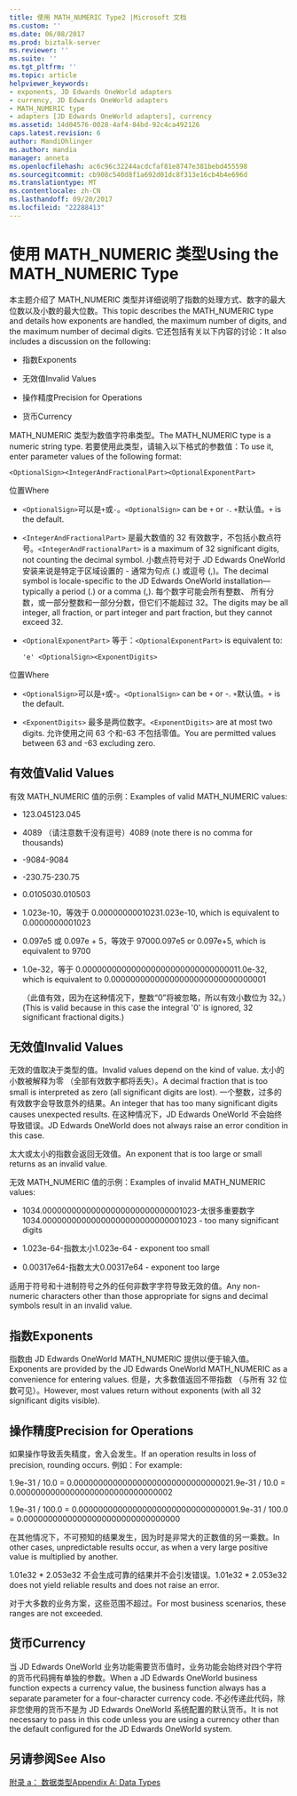 ```yaml
---
title: 使用 MATH_NUMERIC Type2 |Microsoft 文档
ms.custom: ''
ms.date: 06/08/2017
ms.prod: biztalk-server
ms.reviewer: ''
ms.suite: ''
ms.tgt_pltfrm: ''
ms.topic: article
helpviewer_keywords:
- exponents, JD Edwards OneWorld adapters
- currency, JD Edwards OneWorld adapters
- MATH_NUMERIC type
- adapters [JD Edwards OneWorld adapters], currency
ms.assetid: 14d04576-0028-4af4-84bd-92c4ca492126
caps.latest.revision: 6
author: MandiOhlinger
ms.author: mandia
manager: anneta
ms.openlocfilehash: ac6c96c32244acdcfaf81e8747e381bebd455598
ms.sourcegitcommit: cb908c540d8f1a692d01dc8f313e16cb4b4e696d
ms.translationtype: MT
ms.contentlocale: zh-CN
ms.lasthandoff: 09/20/2017
ms.locfileid: "22288413"
---
```

# <a name="using-the-mathnumeric-type"></a><span data-ttu-id="6c745-102">使用 MATH_NUMERIC 类型</span><span class="sxs-lookup"><span data-stu-id="6c745-102">Using the MATH_NUMERIC Type</span></span>
<span data-ttu-id="6c745-103">本主题介绍了 MATH_NUMERIC 类型并详细说明了指数的处理方式、数字的最大位数以及小数的最大位数。</span><span class="sxs-lookup"><span data-stu-id="6c745-103">This topic describes the MATH_NUMERIC type and details how exponents are handled, the maximum number of digits, and the maximum number of decimal digits.</span></span> <span data-ttu-id="6c745-104">它还包括有关以下内容的讨论：</span><span class="sxs-lookup"><span data-stu-id="6c745-104">It also includes a discussion on the following:</span></span>  
  
-   <span data-ttu-id="6c745-105">指数</span><span class="sxs-lookup"><span data-stu-id="6c745-105">Exponents</span></span>  
  
-   <span data-ttu-id="6c745-106">无效值</span><span class="sxs-lookup"><span data-stu-id="6c745-106">Invalid Values</span></span>  
  
-   <span data-ttu-id="6c745-107">操作精度</span><span class="sxs-lookup"><span data-stu-id="6c745-107">Precision for Operations</span></span>  
  
-   <span data-ttu-id="6c745-108">货币</span><span class="sxs-lookup"><span data-stu-id="6c745-108">Currency</span></span>  
  
 <span data-ttu-id="6c745-109">MATH_NUMERIC 类型为数值字符串类型。</span><span class="sxs-lookup"><span data-stu-id="6c745-109">The MATH_NUMERIC type is a numeric string type.</span></span> <span data-ttu-id="6c745-110">若要使用此类型，请输入以下格式的参数值：</span><span class="sxs-lookup"><span data-stu-id="6c745-110">To use it, enter parameter values of the following format:</span></span>  
  
```  
<OptionalSign><IntegerAndFractionalPart><OptionalExponentPart>  
```  
  
 <span data-ttu-id="6c745-111">位置</span><span class="sxs-lookup"><span data-stu-id="6c745-111">Where</span></span>  
  
-   <span data-ttu-id="6c745-112">`<OptionalSign>`可以是`+`或`-`。</span><span class="sxs-lookup"><span data-stu-id="6c745-112">`<OptionalSign>` can be `+` or `-`.</span></span> <span data-ttu-id="6c745-113">`+`默认值。</span><span class="sxs-lookup"><span data-stu-id="6c745-113">`+` is the default.</span></span>  
  
-   <span data-ttu-id="6c745-114">`<IntegerAndFractionalPart>` 是最大数值的 32 有效数字，不包括小数点符号。</span><span class="sxs-lookup"><span data-stu-id="6c745-114">`<IntegerAndFractionalPart>` is a maximum of 32 significant digits, not counting the decimal symbol.</span></span> <span data-ttu-id="6c745-115">小数点符号对于 JD Edwards OneWorld 安装来说是特定于区域设置的 - 通常为句点 (.) 或逗号 (,)。</span><span class="sxs-lookup"><span data-stu-id="6c745-115">The decimal symbol is locale-specific to the JD Edwards OneWorld installation—typically a period (.) or a comma (,).</span></span> <span data-ttu-id="6c745-116">每个数字可能会所有整数、 所有分数，或一部分整数和一部分分数，但它们不能超过 32。</span><span class="sxs-lookup"><span data-stu-id="6c745-116">The digits may be all integer, all fraction, or part integer and part fraction, but they cannot exceed 32.</span></span>  
  
-   <span data-ttu-id="6c745-117">`<OptionalExponentPart>` 等于：</span><span class="sxs-lookup"><span data-stu-id="6c745-117">`<OptionalExponentPart>` is equivalent to:</span></span>  
  
    ```  
    'e' <OptionalSign><ExponentDigits>  
    ```  
  
 <span data-ttu-id="6c745-118">位置</span><span class="sxs-lookup"><span data-stu-id="6c745-118">Where</span></span>  
  
-   <span data-ttu-id="6c745-119">`<OptionalSign>`可以是`+`或-。</span><span class="sxs-lookup"><span data-stu-id="6c745-119">`<OptionalSign>` can be `+` or -.</span></span> <span data-ttu-id="6c745-120">`+`默认值。</span><span class="sxs-lookup"><span data-stu-id="6c745-120">`+` is the default.</span></span>  
  
-   <span data-ttu-id="6c745-121">`<ExponentDigits>` 最多是两位数字。</span><span class="sxs-lookup"><span data-stu-id="6c745-121">`<ExponentDigits>` are at most two digits.</span></span> <span data-ttu-id="6c745-122">允许使用之间 63 个和-63 不包括零值。</span><span class="sxs-lookup"><span data-stu-id="6c745-122">You are permitted values between 63 and -63 excluding zero.</span></span>  
  
## <a name="valid-values"></a><span data-ttu-id="6c745-123">有效值</span><span class="sxs-lookup"><span data-stu-id="6c745-123">Valid Values</span></span>  
 <span data-ttu-id="6c745-124">有效 MATH_NUMERIC 值的示例：</span><span class="sxs-lookup"><span data-stu-id="6c745-124">Examples of valid MATH_NUMERIC values:</span></span>  
  
-   <span data-ttu-id="6c745-125">123.045</span><span class="sxs-lookup"><span data-stu-id="6c745-125">123.045</span></span>  
  
-   <span data-ttu-id="6c745-126">4089 （请注意数千没有逗号）</span><span class="sxs-lookup"><span data-stu-id="6c745-126">4089 (note there is no comma for thousands)</span></span>  
  
-   <span data-ttu-id="6c745-127">-9084</span><span class="sxs-lookup"><span data-stu-id="6c745-127">-9084</span></span>  
  
-   <span data-ttu-id="6c745-128">-230.75</span><span class="sxs-lookup"><span data-stu-id="6c745-128">-230.75</span></span>  
  
-   <span data-ttu-id="6c745-129">0.010503</span><span class="sxs-lookup"><span data-stu-id="6c745-129">0.010503</span></span>  
  
-   <span data-ttu-id="6c745-130">1.023e-10，等效于 0.0000000001023</span><span class="sxs-lookup"><span data-stu-id="6c745-130">1.023e-10, which is equivalent to 0.0000000001023</span></span>  
  
-   <span data-ttu-id="6c745-131">0.097e5 或 0.097e + 5，等效于 9700</span><span class="sxs-lookup"><span data-stu-id="6c745-131">0.097e5 or 0.097e+5, which is equivalent to 9700</span></span>  
  
-   <span data-ttu-id="6c745-132">1.0e-32，等于 0.00000000000000000000000000000001</span><span class="sxs-lookup"><span data-stu-id="6c745-132">1.0e-32, which is equivalent to 0.00000000000000000000000000000001</span></span>  
  
     <span data-ttu-id="6c745-133">（此值有效，因为在这种情况下，整数“0”将被忽略，所以有效小数位为 32。）</span><span class="sxs-lookup"><span data-stu-id="6c745-133">(This is valid because in this case the integral '0' is ignored, 32 significant fractional digits.)</span></span>  
  
## <a name="invalid-values"></a><span data-ttu-id="6c745-134">无效值</span><span class="sxs-lookup"><span data-stu-id="6c745-134">Invalid Values</span></span>  
 <span data-ttu-id="6c745-135">无效的值取决于类型的值。</span><span class="sxs-lookup"><span data-stu-id="6c745-135">Invalid values depend on the kind of value.</span></span> <span data-ttu-id="6c745-136">太小的小数被解释为零 （全部有效数字都将丢失）。</span><span class="sxs-lookup"><span data-stu-id="6c745-136">A decimal fraction that is too small is interpreted as zero (all significant digits are lost).</span></span> <span data-ttu-id="6c745-137">一个整数，过多的有效数字会导致意外的结果。</span><span class="sxs-lookup"><span data-stu-id="6c745-137">An integer that has too many significant digits causes unexpected results.</span></span> <span data-ttu-id="6c745-138">在这种情况下，JD Edwards OneWorld 不会始终导致错误。</span><span class="sxs-lookup"><span data-stu-id="6c745-138">JD Edwards OneWorld does not always raise an error condition in this case.</span></span>  
  
 <span data-ttu-id="6c745-139">太大或太小的指数会返回无效值。</span><span class="sxs-lookup"><span data-stu-id="6c745-139">An exponent that is too large or small returns as an invalid value.</span></span>  
  
 <span data-ttu-id="6c745-140">无效 MATH_NUMERIC 值的示例：</span><span class="sxs-lookup"><span data-stu-id="6c745-140">Examples of invalid MATH_NUMERIC values:</span></span>  
  
-   <span data-ttu-id="6c745-141">1034.00000000000000000000000000001023-太很多重要数字</span><span class="sxs-lookup"><span data-stu-id="6c745-141">1034.00000000000000000000000000001023 - too many significant digits</span></span>  
  
-   <span data-ttu-id="6c745-142">1.023e-64-指数太小</span><span class="sxs-lookup"><span data-stu-id="6c745-142">1.023e-64 - exponent too small</span></span>  
  
-   <span data-ttu-id="6c745-143">0.00317e64-指数太大</span><span class="sxs-lookup"><span data-stu-id="6c745-143">0.00317e64 - exponent too large</span></span>  
  
 <span data-ttu-id="6c745-144">适用于符号和十进制符号之外的任何非数字字符导致无效的值。</span><span class="sxs-lookup"><span data-stu-id="6c745-144">Any non-numeric characters other than those appropriate for signs and decimal symbols result in an invalid value.</span></span>  
  
## <a name="exponents"></a><span data-ttu-id="6c745-145">指数</span><span class="sxs-lookup"><span data-stu-id="6c745-145">Exponents</span></span>  
 <span data-ttu-id="6c745-146">指数由 JD Edwards OneWorld MATH_NUMERIC 提供以便于输入值。</span><span class="sxs-lookup"><span data-stu-id="6c745-146">Exponents are provided by the JD Edwards OneWorld MATH_NUMERIC as a convenience for entering values.</span></span> <span data-ttu-id="6c745-147">但是，大多数值返回不带指数 （与所有 32 位数可见）。</span><span class="sxs-lookup"><span data-stu-id="6c745-147">However, most values return without exponents (with all 32 significant digits visible).</span></span>  
  
## <a name="precision-for-operations"></a><span data-ttu-id="6c745-148">操作精度</span><span class="sxs-lookup"><span data-stu-id="6c745-148">Precision for Operations</span></span>  
 <span data-ttu-id="6c745-149">如果操作导致丢失精度，舍入会发生。</span><span class="sxs-lookup"><span data-stu-id="6c745-149">If an operation results in loss of precision, rounding occurs.</span></span> <span data-ttu-id="6c745-150">例如：</span><span class="sxs-lookup"><span data-stu-id="6c745-150">For example:</span></span>  
  
 <span data-ttu-id="6c745-151">1.9e-31 / 10.0 = 0.00000000000000000000000000000002</span><span class="sxs-lookup"><span data-stu-id="6c745-151">1.9e-31 / 10.0 = 0.00000000000000000000000000000002</span></span>  
  
 <span data-ttu-id="6c745-152">1.9e-31 / 100.0 = 0.00000000000000000000000000000000</span><span class="sxs-lookup"><span data-stu-id="6c745-152">1.9e-31 / 100.0 = 0.00000000000000000000000000000000</span></span>  
  
 <span data-ttu-id="6c745-153">在其他情况下，不可预知的结果发生，因为时是非常大的正数值的另一乘数。</span><span class="sxs-lookup"><span data-stu-id="6c745-153">In other cases, unpredictable results occur, as when a very large positive value is multiplied by another.</span></span>  
  
 <span data-ttu-id="6c745-154">1.01e32 \* 2.053e32 不会生成可靠的结果并不会引发错误。</span><span class="sxs-lookup"><span data-stu-id="6c745-154">1.01e32 \* 2.053e32 does not yield reliable results and does not raise an error.</span></span>  
  
 <span data-ttu-id="6c745-155">对于大多数的业务方案，这些范围不超过。</span><span class="sxs-lookup"><span data-stu-id="6c745-155">For most business scenarios, these ranges are not exceeded.</span></span>  
  
## <a name="currency"></a><span data-ttu-id="6c745-156">货币</span><span class="sxs-lookup"><span data-stu-id="6c745-156">Currency</span></span>  
 <span data-ttu-id="6c745-157">当 JD Edwards OneWorld 业务功能需要货币值时，业务功能会始终对四个字符的货币代码拥有单独的参数。</span><span class="sxs-lookup"><span data-stu-id="6c745-157">When a JD Edwards OneWorld business function expects a currency value, the business function always has a separate parameter for a four-character currency code.</span></span> <span data-ttu-id="6c745-158">不必传递此代码，除非您使用的货币不是为 JD Edwards OneWorld 系统配置的默认货币。</span><span class="sxs-lookup"><span data-stu-id="6c745-158">It is not necessary to pass in this code unless you are using a currency other than the default configured for the JD Edwards OneWorld system.</span></span>  
  
## <a name="see-also"></a><span data-ttu-id="6c745-159">另请参阅</span><span class="sxs-lookup"><span data-stu-id="6c745-159">See Also</span></span>  
 [<span data-ttu-id="6c745-160">附录 a： 数据类型</span><span class="sxs-lookup"><span data-stu-id="6c745-160">Appendix A: Data Types</span></span>](../core/appendix-a-data-types.md)